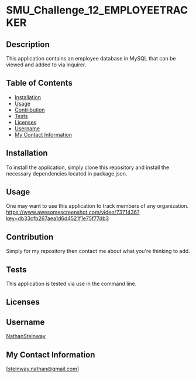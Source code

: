   # SMU_Challenge_12_EMPLOYEETRACKER
  ## Description
This application contains an employee database in MySQL that can be viewed and added to via inquirer.

  ## Table of Contents

  * [Installation](#Installation)
  * [Usage](#Usage)
  * [Contribution](#Contribution)
  * [Tests](#Tests)
  * [Licenses](#Licenses)
  * [Username](#Username)
  * [My Contact Information](#My-Contact-Information)

  ## Installation
To install the application, simply clone this repository and install the necessary dependencies located in package.json.
  ## Usage
One may want to use this application to track members of any organization.
https://www.awesomescreenshot.com/video/7371436?key=db33cfb267aea1d6d4521f1e75f77db3
  ## Contribution
Simply for my repository then contact me about what you're thinking to add.
  ## Tests
This application is tested via use in the command line.
  ## Licenses



  ## Username
[NathanSteinway](https://www.github.com/NathanSteinway)
  ## My Contact Information
[steinway.nathan@gmail.com]
